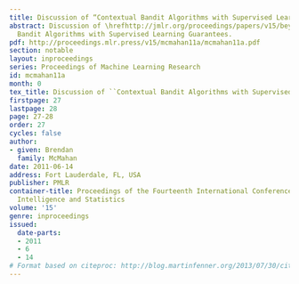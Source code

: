 ```yaml
---
title: Discussion of “Contextual Bandit Algorithms with Supervised Learning Guarantees”
abstract: Discussion of \hrefhttp://jmlr.org/proceedings/papers/v15/beygelzimer11a.htmlContextual
  Bandit Algorithms with Supervised Learning Guarantees.
pdf: http://proceedings.mlr.press/v15/mcmahan11a/mcmahan11a.pdf
section: notable
layout: inproceedings
series: Proceedings of Machine Learning Research
id: mcmahan11a
month: 0
tex_title: Discussion of ``Contextual Bandit Algorithms with Supervised Learning Guarantees''
firstpage: 27
lastpage: 28
page: 27-28
order: 27
cycles: false
author:
- given: Brendan
  family: McMahan
date: 2011-06-14
address: Fort Lauderdale, FL, USA
publisher: PMLR
container-title: Proceedings of the Fourteenth International Conference on Artificial
  Intelligence and Statistics
volume: '15'
genre: inproceedings
issued:
  date-parts:
  - 2011
  - 6
  - 14
# Format based on citeproc: http://blog.martinfenner.org/2013/07/30/citeproc-yaml-for-bibliographies/
---
```


